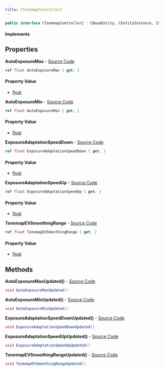 ```yaml
---
title: CTonemapController2
---
```


```csharp
public interface CTonemapController2 : CBaseEntity, CEntityInstance, ISchemaClass<CEntityInstance>, ISchemaClass<CBaseEntity>, ISchemaClass<CTonemapController2>, ISchemaField, ISchemaClass, INativeHandle
```

#### Implements

## Properties

**AutoExposureMax** - [Source Code](https://github.com/swiftly-solution/swiftlys2/blob/master/managed/src/SwiftlyS2.Generated/Schemas/Interfaces/CTonemapController2.cs#L18)

```csharp
ref float AutoExposureMax { get; }
```

#### Property Value

- [float](https://learn.microsoft.com/dotnet/api/system.single)

**AutoExposureMin** - [Source Code](https://github.com/swiftly-solution/swiftlys2/blob/master/managed/src/SwiftlyS2.Generated/Schemas/Interfaces/CTonemapController2.cs#L16)

```csharp
ref float AutoExposureMin { get; }
```

#### Property Value

- [float](https://learn.microsoft.com/dotnet/api/system.single)

**ExposureAdaptationSpeedDown** - [Source Code](https://github.com/swiftly-solution/swiftlys2/blob/master/managed/src/SwiftlyS2.Generated/Schemas/Interfaces/CTonemapController2.cs#L22)

```csharp
ref float ExposureAdaptationSpeedDown { get; }
```

#### Property Value

- [float](https://learn.microsoft.com/dotnet/api/system.single)

**ExposureAdaptationSpeedUp** - [Source Code](https://github.com/swiftly-solution/swiftlys2/blob/master/managed/src/SwiftlyS2.Generated/Schemas/Interfaces/CTonemapController2.cs#L20)

```csharp
ref float ExposureAdaptationSpeedUp { get; }
```

#### Property Value

- [float](https://learn.microsoft.com/dotnet/api/system.single)

**TonemapEVSmoothingRange** - [Source Code](https://github.com/swiftly-solution/swiftlys2/blob/master/managed/src/SwiftlyS2.Generated/Schemas/Interfaces/CTonemapController2.cs#L24)

```csharp
ref float TonemapEVSmoothingRange { get; }
```

#### Property Value

- [float](https://learn.microsoft.com/dotnet/api/system.single)

## Methods

**AutoExposureMaxUpdated()** - [Source Code](https://github.com/swiftly-solution/swiftlys2/blob/master/managed/src/SwiftlyS2.Generated/Schemas/Interfaces/CTonemapController2.cs#L27)

```csharp
void AutoExposureMaxUpdated()
```

**AutoExposureMinUpdated()** - [Source Code](https://github.com/swiftly-solution/swiftlys2/blob/master/managed/src/SwiftlyS2.Generated/Schemas/Interfaces/CTonemapController2.cs#L26)

```csharp
void AutoExposureMinUpdated()
```

**ExposureAdaptationSpeedDownUpdated()** - [Source Code](https://github.com/swiftly-solution/swiftlys2/blob/master/managed/src/SwiftlyS2.Generated/Schemas/Interfaces/CTonemapController2.cs#L29)

```csharp
void ExposureAdaptationSpeedDownUpdated()
```

**ExposureAdaptationSpeedUpUpdated()** - [Source Code](https://github.com/swiftly-solution/swiftlys2/blob/master/managed/src/SwiftlyS2.Generated/Schemas/Interfaces/CTonemapController2.cs#L28)

```csharp
void ExposureAdaptationSpeedUpUpdated()
```

**TonemapEVSmoothingRangeUpdated()** - [Source Code](https://github.com/swiftly-solution/swiftlys2/blob/master/managed/src/SwiftlyS2.Generated/Schemas/Interfaces/CTonemapController2.cs#L30)

```csharp
void TonemapEVSmoothingRangeUpdated()
```

